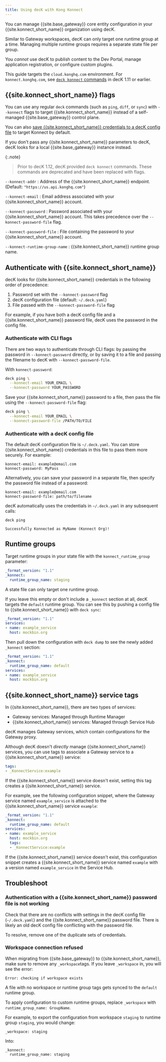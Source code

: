 ```yaml
---
title: Using decK with Kong Konnect
---
```


You can manage {{site.base_gateway}} core entity configuration in your
{{site.konnect_short_name}} organization using decK.

Similar to Gateway workspaces, decK can only target one runtime group at a
time. Managing multiple runtime groups requires a separate state file per group.

You _cannot_ use decK to publish content to the Dev Portal, manage application
registration, or configure custom plugins.

This guide targets the `cloud.konghq.com` environment. For
`konnect.konghq.com`, see [`deck konnect` commands](/deck/1.11.x/reference/deck_konnect/)
 in decK 1.11 or earlier.

## {{site.konnect_short_name}} flags

You can use any regular `deck` commands (such as `ping`, `diff`, or `sync`)
with `--konnect` flags to target {{site.konnect_short_name}}
instead of a self-managed {{site.base_gateway}} control plane.

You can also
[save {{site.konnect_short_name}} credentials to a decK config file](#authenticate-with-a-deck-config-file)
to target Konnect by default.

If you don't pass any {{site.konnect_short_name}} parameters
to decK, decK looks for a local {{site.base_gateway}} instance instead.

{:.note}
> Prior to decK 1.12, decK provided `deck konnect` commands. These commands are
deprecated and have been replaced with flags.

`--konnect-addr`
:  Address of the {{site.konnect_short_name}} endpoint. (Default: `"https://us.api.konghq.com"`)

`--konnect-email`
:  Email address associated with your {{site.konnect_short_name}} account.

`--konnect-password`
:  Password associated with your {{site.konnect_short_name}} account.
This takes precedence over the `--konnect-password-file` flag.

`--konnect-password-file`
:  File containing the password to your {{site.konnect_short_name}} account.

`--konnect-runtime-group-name`
:  {{site.konnect_short_name}} runtime group name.

## Authenticate with {{site.konnect_short_name}}

decK looks for {{site.konnect_short_name}} credentials in the following order
of precedence:

1. Password set with the `--konnect-password` flag
2. decK configuration file (default: `~/.deck.yaml`)
3. File passed with the `--konnect-password-file` flag

For example, if you have both a decK config file and a {{site.konnect_short_name}}
password file, decK uses the password in the config file.

### Authenticate with CLI flags

There are two ways to authenticate through CLI flags: by passing the password in
`--konnect-password` directly, or by saving it to a file and passing the filename
to decK with `--konnect-password-file`.

With `konnect-password`:

```sh
deck ping \
  --konnect-email YOUR_EMAIL \
  --konnect-password YOUR_PASSWORD
```

Save your {{site.konnect_short_name}} password to a file, then pass the file
using the `--konnect-password-file` flag:

```sh
deck ping \
  --konnect-email YOUR_EMAIL \
  --konnect-password-file /PATH/TO/FILE
```

### Authenticate with a decK config file

The default decK configuration file is `~/.deck.yaml`. You can store {{site.konnect_short_name}}
credentials in this file to pass them more securely. For example:

```
konnect-email: example@email.com
konnect-password: MyPass
```

Alternatively, you can save your password in a separate file, then
specify the password file instead of a password:

```
konnect-email: example@email.com
konnect-password-file: path/to/filename
```

decK automatically uses the credentials in `~/.deck.yaml` in any subsequent
calls:

```
deck ping

Successfully Konnected as MyName (Konnect Org)!
```

## Runtime groups

Target runtime groups in your state file with the `konnect_runtime_group`
parameter:

```yaml
_format_version: "1.1"
_konnect:
  runtime_group_name: staging
```

A state file can only target one runtime group.

If you leave this empty or don't include a `_konnect` section at all, decK
targets the `default` runtime group. You can see this by pushing a
config file to {{site.konnect_short_name}} with `deck sync`:

```yaml
_format_version: "1.1"
services:
- name: example_service
  host: mockbin.org
```

Then pull down the configuration with `deck dump` to see the newly added
`_konnect` section:

```yaml
_format_version: "1.1"
_konnect:
  runtime_group_name: default
services:
- name: example_service
  host: mockbin.org
```

## {{site.konnect_short_name}} service tags

In {{site.konnect_short_name}}, there are two types of services:
* Gateway services: Managed through Runtime Manager
* {{site.konnect_short_name}} services: Managed through Service Hub

decK manages Gateway services, which contain configurations for the Gateway
proxy.

Although decK doesn't _directly_ manage {{site.konnect_short_name}} services,
you can use tags to associate a Gateway service to a {{site.konnect_short_name}}
service:

```yaml
tags:
- _KonnectService:example
```
If the {{site.konnect_short_name}} service doesn't exist, setting this tag
creates a {{site.konnect_short_name}} service.

For example, see the following configuration snippet, where the Gateway service
named `example_service` is attached to the {{site.konnect_short_name}} service `example`:

```yaml
_format_version: "1.1"
_konnect:
  runtime_group_name: default
services:
- name: example_service
  host: mockbin.org
  tags:
  - _KonnectService:example
```

If the {{site.konnect_short_name}} service doesn't exist, this configuration
snippet creates a {{site.konnect_short_name}}
service named `example` with a version named `example_service` in the Service Hub.

## Troubleshoot

### Authentication with a {{site.konnect_short_name}} password file is not working

Check that there are no conflicts with settings in the decK config file
(`~/.deck.yaml`) and the {{site.konnect_short_name}} password file. There is
likely an old decK config file conflicting with the password file.

To resolve, remove one of the duplicate sets of credentials.

### Workspace connection refused

When migrating from {{site.base_gateway}} to {{site.konnect_short_name}},
make sure to remove any `_workspace`tags. If you leave `_workspace` in, you
will see the error:

```
Error: checking if workspace exists
```

A file with no workspace or runtime group tags gets synced to the `default`
runtime group.

To apply configuration to custom runtime groups, replace `_workspace`
with `runtime_group_name: GroupName`.

For example, to export the configuration from workspace `staging` to
runtime group `staging`, you would change:

```
_workspace: staging
```

Into:
```
_konnect:
  runtime_group_name: staging
```
